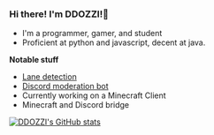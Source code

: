 ### Hi there! I'm DDOZZI!👋

* I'm a programmer, gamer, and student 
* Proficient at python and javascript, decent at java.

**Notable stuff**
* [Lane detection](https://github.com/ddozzi/Lane-Detection) 
* [Discord moderation bot](https://github.com/ddozzi/ban-notifier)
* Currently working on a Minecraft Client
* Minecraft and Discord bridge 

[![DDOZZI's GitHub stats](https://github-readme-stats.vercel.app/api?username=DDOZZI&theme=dark)](https://github.com/anuraghazra/github-readme-stats)

